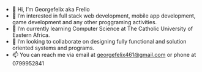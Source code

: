 - 👋 Hi, I’m Georgefelix aka Frello
- 👀 I’m interested in full stack web development, mobile app development, game development and any other proggraming activities.
- 🌱 I’m currently learning Computer Science at The Catholic University of Eastern Africa.
- 💞️ I’m looking to collaborate on designing fully functional and solution oriented systems and programs.
- 📫 You can reach me via email at georgefelix461@gmail.com or phone at 0799952841

<!---
georgefrello/georgefrello is a ✨ special ✨ repository because its `README.md` (this file) appears on your GitHub profile.
You can click the Preview link to take a look at your changes.
--->
